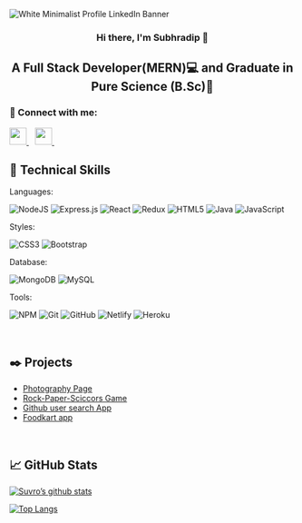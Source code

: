 ![White Minimalist Profile LinkedIn Banner](https://user-images.githubusercontent.com/97626209/191094216-f1a9b447-7dd7-4d4f-b5ac-3bde1d563a04.png)
                                                                                                                                         
<h3 align="center">
  Hi there, I'm Subhradip</a> 👋
</h3>

<h2 align="center">
  A Full Stack Developer(MERN)💻 and Graduate in Pure Science (B.Sc)🧪
</h2>


### 🤝 Connect with me:

  <a href="https://www.linkedin.com/in/subhradip-nath-5b9170167/">
    <img width="30px" src="https://www.vectorlogo.zone/logos/linkedin/linkedin-icon.svg" />
  </a>&ensp;
  <a href="https://twitter.com/SubhradipNath11">
    <img width="30px" src="https://www.vectorlogo.zone/logos/twitter/twitter-official.svg" />
  </a>&ensp;
  
  <br/>
  
## 💼 Technical Skills

<p>Languages:</p>

![NodeJS](https://img.shields.io/badge/node.js-6DA55F?style=for-the-badge&logo=node.js&logoColor=white)
![Express.js](https://img.shields.io/badge/express.js-%23404d59.svg?style=for-the-badge&logo=express&logoColor=%2361DAFB)
![React](https://img.shields.io/badge/react-%2320232a.svg?style=for-the-badge&logo=react&logoColor=%2361DAFB) 
![Redux](https://img.shields.io/badge/redux-%23593d88.svg?style=for-the-badge&logo=redux&logoColor=white)
![HTML5](https://img.shields.io/badge/html5-%23E34F26.svg?style=for-the-badge&logo=html5&logoColor=white)
![Java](https://img.shields.io/badge/java-%23ED8B00.svg?style=for-the-badge&logo=java&logoColor=white)
![JavaScript](https://img.shields.io/badge/javascript-%23323330.svg?style=for-the-badge&logo=javascript&logoColor=%23F7DF1E) 

<p>Styles:</p>

![CSS3](https://img.shields.io/badge/css3-%231572B6.svg?style=for-the-badge&logo=css3&logoColor=white)
![Bootstrap](https://img.shields.io/badge/bootstrap-%23563D7C.svg?style=for-the-badge&logo=bootstrap&logoColor=white)


<p>Database:</p>

![MongoDB](https://img.shields.io/badge/MongoDB-%234ea94b.svg?style=for-the-badge&logo=mongodb&logoColor=white) 
![MySQL](https://img.shields.io/badge/mysql-%2300f.svg?style=for-the-badge&logo=mysql&logoColor=white)


<p>Tools:</p>

![NPM](https://img.shields.io/badge/NPM-%23000000.svg?style=for-the-badge&logo=npm&logoColor=white)
![Git](https://img.shields.io/badge/git-%23F05033.svg?style=for-the-badge&logo=git&logoColor=white)
![GitHub](https://img.shields.io/badge/github-%23121011.svg?style=for-the-badge&logo=github&logoColor=white)
![Netlify](https://img.shields.io/badge/netlify-%23000000.svg?style=for-the-badge&logo=netlify&logoColor=#00C7B7)
![Heroku](https://img.shields.io/badge/heroku-%23430098.svg?style=for-the-badge&logo=heroku&logoColor=white)

<br/>

## ✒️ Projects
  * <a href="https://suvrosphotolife.netlify.app/" target="_blank">Photography Page</a>
  * <a href="https://rock-paper-scissors-bysuvro.netlify.app/" target="_blank">Rock-Paper-Sciccors Game</a>
  * <a href="https://gitsearchbysuvro.netlify.app/" target="_blank">Github user search App</a>
  * <a href="https://foodkartco.netlify.app/" target="_blank">Foodkart app</a>
<br/>

## 📈 GitHub Stats
  [![Suvro’s github stats](https://github-readme-stats.vercel.app/api?username=SUVRO96)](https://github.com/SUVRO96)
  
  
  [![Top Langs](https://github-readme-stats.vercel.app/api/top-langs/?username=SUVRO96&layout=compact)](https://github.com/SUVRO96)
  

  

<!--
**SUVRO96/SUVRO96** is a ✨ _special_ ✨ repository because its `README.md` (this file) appears on your GitHub profile.

Here are some ideas to get you started:

- 🔭 I’m currently working on ...
- 🌱 I’m currently learning ...
- 👯 I’m looking to collaborate on ...
- 🤔 I’m looking for help with ...
- 💬 Ask me about ...
- 📫 How to reach me: ...
- 😄 Pronouns: ...
- ⚡ Fun fact: ...
-->
